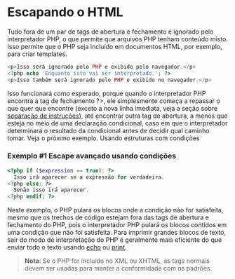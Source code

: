 # Escapando o HTML

Tudo fora de um par de tags de abertura e fechamento é ignorado pelo interpretador PHP, o que permite que arquivos PHP tenham conteúdo misto. Isso permite que o PHP seja incluído em documentos HTML, por exemplo, para criar templates.

```php
<p>Isso será ignorado pelo PHP e exibido pelo navegador.</p>
<?php echo 'Enquanto isto vai ser interpretado.'; ?>
<p>Isso também será ignorado pelo PHP e exibido no navegador.</p>
```

Isso funcionará como esperado, porque quando o interpretador PHP encontra a tag de fechamento ?>, ele simplesmente começa a repassar o que quer que encontre (exceto a nova linha imediata, veja a seção sobre [separação de instruções](https://www.php.net/manual/pt_BR/language.basic-syntax.instruction-separation.php)), até encontrar outra tag de abertura, a menos que esteja no meio de uma declaração condicional, caso em que o interpretador determinará o resultado da condicional antes de decidir qual caminho tomar. Veja o próximo exemplo.
Usando estruturas com condições

### Exemplo #1 Escape avançado usando condições

```php
<?php if ($expression == true): ?>
  Isso irá aparecer se a expressão for verdadeira.
<?php else: ?>
  Senão isso irá aparecer.
<?php endif; ?>
```

Neste exemplo, o PHP pulará os blocos onde a condição não for satisfeita, mesmo que os trechos de código estejam fora das tags de abertura e fechamento do PHP, pois o interpretador PHP pulará os blocos contidos em uma condição que não foi satisfeita.
Para imprimir grandes blocos de texto, sair do modo de interpretação do PHP é geralmente mais eficiente do que enviar todo o texto usando [echo](https://www.php.net/manual/pt_BR/function.echo.php) ou [print](https://www.php.net/manual/pt_BR/function.print.php).

> **Nota**:
> Se o PHP for incluído no XML ou XHTML, as tags normais <?php ?> devem ser usadas para manter a conformidade com os padrões.